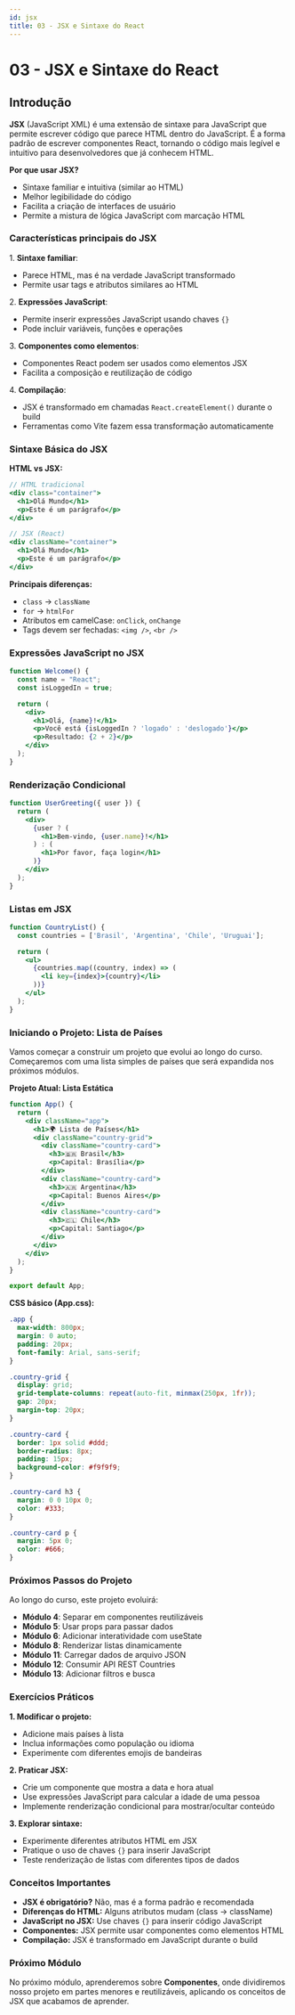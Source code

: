 ```yaml
---
id: jsx
title: 03 - JSX e Sintaxe do React
---
```

# 03 - **JSX e Sintaxe do React**

## Introdução

**JSX** (JavaScript XML) é uma extensão de sintaxe para JavaScript que permite escrever código que parece HTML dentro do JavaScript. É a forma padrão de escrever componentes React, tornando o código mais legível e intuitivo para desenvolvedores que já conhecem HTML.

**Por que usar JSX?**
- Sintaxe familiar e intuitiva (similar ao HTML)
- Melhor legibilidade do código
- Facilita a criação de interfaces de usuário
- Permite a mistura de lógica JavaScript com marcação HTML

### Características principais do JSX

1\. **Sintaxe familiar**:
- Parece HTML, mas é na verdade JavaScript transformado
- Permite usar tags e atributos similares ao HTML

2\. **Expressões JavaScript**:
- Permite inserir expressões JavaScript usando chaves `{}`
- Pode incluir variáveis, funções e operações

3\. **Componentes como elementos**:
- Componentes React podem ser usados como elementos JSX
- Facilita a composição e reutilização de código

4\. **Compilação**:
- JSX é transformado em chamadas `React.createElement()` durante o build
- Ferramentas como Vite fazem essa transformação automaticamente

### Sintaxe Básica do JSX

**HTML vs JSX:**

```jsx
// HTML tradicional
<div class="container">
  <h1>Olá Mundo</h1>
  <p>Este é um parágrafo</p>
</div>

// JSX (React)
<div className="container">
  <h1>Olá Mundo</h1>
  <p>Este é um parágrafo</p>
</div>
```

**Principais diferenças:**
- `class` → `className`
- `for` → `htmlFor`
- Atributos em camelCase: `onClick`, `onChange`
- Tags devem ser fechadas: `<img />`, `<br />`

### Expressões JavaScript no JSX

```jsx
function Welcome() {
  const name = "React";
  const isLoggedIn = true;

  return (
    <div>
      <h1>Olá, {name}!</h1>
      <p>Você está {isLoggedIn ? 'logado' : 'deslogado'}</p>
      <p>Resultado: {2 + 2}</p>
    </div>
  );
}
```

### Renderização Condicional

```jsx
function UserGreeting({ user }) {
  return (
    <div>
      {user ? (
        <h1>Bem-vindo, {user.name}!</h1>
      ) : (
        <h1>Por favor, faça login</h1>
      )}
    </div>
  );
}
```

### Listas em JSX

```jsx
function CountryList() {
  const countries = ['Brasil', 'Argentina', 'Chile', 'Uruguai'];

  return (
    <ul>
      {countries.map((country, index) => (
        <li key={index}>{country}</li>
      ))}
    </ul>
  );
}
```

### Iniciando o Projeto: Lista de Países

Vamos começar a construir um projeto que evolui ao longo do curso. Começaremos com uma lista simples de países que será expandida nos próximos módulos.

**Projeto Atual: Lista Estática**

```jsx
function App() {
  return (
    <div className="app">
      <h1>🌍 Lista de Países</h1>
      <div className="country-grid">
        <div className="country-card">
          <h3>🇧🇷 Brasil</h3>
          <p>Capital: Brasília</p>
        </div>
        <div className="country-card">
          <h3>🇦🇷 Argentina</h3>
          <p>Capital: Buenos Aires</p>
        </div>
        <div className="country-card">
          <h3>🇨🇱 Chile</h3>
          <p>Capital: Santiago</p>
        </div>
      </div>
    </div>
  );
}

export default App;
```

**CSS básico (App.css):**

```css
.app {
  max-width: 800px;
  margin: 0 auto;
  padding: 20px;
  font-family: Arial, sans-serif;
}

.country-grid {
  display: grid;
  grid-template-columns: repeat(auto-fit, minmax(250px, 1fr));
  gap: 20px;
  margin-top: 20px;
}

.country-card {
  border: 1px solid #ddd;
  border-radius: 8px;
  padding: 15px;
  background-color: #f9f9f9;
}

.country-card h3 {
  margin: 0 0 10px 0;
  color: #333;
}

.country-card p {
  margin: 5px 0;
  color: #666;
}
```

### Próximos Passos do Projeto

Ao longo do curso, este projeto evoluirá:

- **Módulo 4**: Separar em componentes reutilizáveis
- **Módulo 5**: Usar props para passar dados
- **Módulo 6**: Adicionar interatividade com useState
- **Módulo 8**: Renderizar listas dinamicamente
- **Módulo 11**: Carregar dados de arquivo JSON
- **Módulo 12**: Consumir API REST Countries
- **Módulo 13**: Adicionar filtros e busca

### Exercícios Práticos

**1. Modificar o projeto:**
- Adicione mais países à lista
- Inclua informações como população ou idioma
- Experimente com diferentes emojis de bandeiras

**2. Praticar JSX:**
- Crie um componente que mostra a data e hora atual
- Use expressões JavaScript para calcular a idade de uma pessoa
- Implemente renderização condicional para mostrar/ocultar conteúdo

**3. Explorar sintaxe:**
- Experimente diferentes atributos HTML em JSX
- Pratique o uso de chaves `{}` para inserir JavaScript
- Teste renderização de listas com diferentes tipos de dados

### Conceitos Importantes

- **JSX é obrigatório?** Não, mas é a forma padrão e recomendada
- **Diferenças do HTML:** Alguns atributos mudam (class → className)
- **JavaScript no JSX:** Use chaves `{}` para inserir código JavaScript
- **Componentes:** JSX permite usar componentes como elementos HTML
- **Compilação:** JSX é transformado em JavaScript durante o build

### Próximo Módulo

No próximo módulo, aprenderemos sobre **Componentes**, onde dividiremos nosso projeto em partes menores e reutilizáveis, aplicando os conceitos de JSX que acabamos de aprender.
